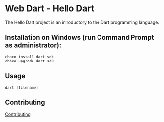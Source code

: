 Web Dart - Hello Dart
=============

The Hello Dart project is an introductory to the Dart programming language.

Installation on Windows (run Command Prompt as administrator):
-----------

```
choco install dart-sdk
choco upgrade dart-sdk
```


Usage
-----

```
dart [filename]
```

Contributing
------------

[Contributing](https://www.github.com/Valinor13)